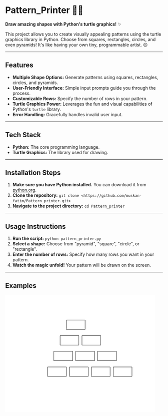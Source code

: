 # Pattern_Printer 🐢🎨

**Draw amazing shapes with Python's turtle graphics!** ✨

This project allows you to create visually appealing patterns using the turtle graphics library in Python.  Choose from squares, rectangles, circles, and even pyramids!  It's like having your own tiny, programmable artist. 😉

---

## Features

* **Multiple Shape Options:** Generate patterns using squares, rectangles, circles, and pyramids.
* **User-Friendly Interface:**  Simple input prompts guide you through the process.
* **Customizable Rows:** Specify the number of rows in your pattern.
* **Turtle Graphics Power:**  Leverages the fun and visual capabilities of Python's `turtle` library.
* **Error Handling:** Gracefully handles invalid user input.


---

## Tech Stack

* **Python:**  The core programming language.
* **Turtle Graphics:**  The library used for drawing.


---

## Installation Steps

1. **Make sure you have Python installed.** You can download it from [python.org](https://www.python.org/).
2. **Clone the repository:**  `git clone <https://github.com/muskan-fatim/Pattern_printer.git>` 
3. **Navigate to the project directory:** `cd Pattern_printer`


---

## Usage Instructions

1. **Run the script:** `python pattern_printer.py`
2. **Select a shape:** Choose from "pyramid", "square", "circle", or "rectangle".
3. **Enter the number of rows:** Specify how many rows you want in your pattern.
4. **Watch the magic unfold!**  Your pattern will be drawn on the screen.


---

## Examples

![alt text](image-1.png)


